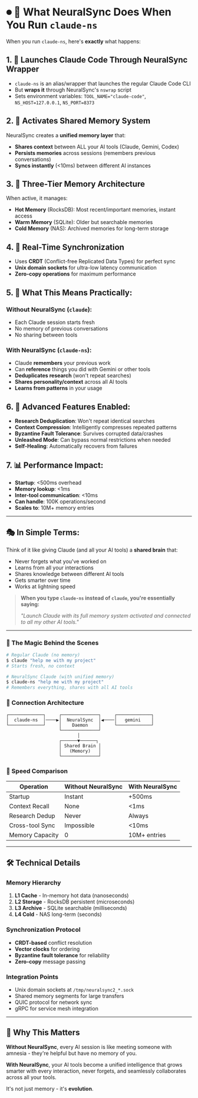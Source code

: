 # ⏺ 🧠 What NeuralSync Does When You Run `claude-ns`

When you run `claude-ns`, here's **exactly** what happens:

## 1. 🚀 Launches Claude Code Through NeuralSync Wrapper

- `claude-ns` is an alias/wrapper that launches the regular Claude Code CLI
- But **wraps it** through NeuralSync's `nswrap` script
- Sets environment variables: `TOOL_NAME="claude-code"`, `NS_HOST=127.0.0.1`, `NS_PORT=8373`

## 2. 🧬 Activates Shared Memory System

NeuralSync creates a **unified memory layer** that:
- **Shares context** between ALL your AI tools (Claude, Gemini, Codex)
- **Persists memories** across sessions (remembers previous conversations)
- **Syncs instantly** (<10ms) between different AI instances

## 3. 💾 Three-Tier Memory Architecture

When active, it manages:
- **Hot Memory** (RocksDB): Most recent/important memories, instant access
- **Warm Memory** (SQLite): Older but searchable memories
- **Cold Memory** (NAS): Archived memories for long-term storage

## 4. 🔄 Real-Time Synchronization

- Uses **CRDT** (Conflict-free Replicated Data Types) for perfect sync
- **Unix domain sockets** for ultra-low latency communication
- **Zero-copy operations** for maximum performance

## 5. 🧩 What This Means Practically:

### Without NeuralSync (`claude`):
- Each Claude session starts fresh
- No memory of previous conversations
- No sharing between tools

### With NeuralSync (`claude-ns`):
- Claude **remembers** your previous work
- Can **reference** things you did with Gemini or other tools
- **Deduplicates research** (won't repeat searches)
- **Shares personality/context** across all AI tools
- **Learns from patterns** in your usage

## 6. 🎯 Advanced Features Enabled:

- **Research Deduplication**: Won't repeat identical searches
- **Context Compression**: Intelligently compresses repeated patterns
- **Byzantine Fault Tolerance**: Survives corrupted data/crashes
- **Unleashed Mode**: Can bypass normal restrictions when needed
- **Self-Healing**: Automatically recovers from failures

## 7. 📊 Performance Impact:

- **Startup**: <500ms overhead
- **Memory lookup**: <1ms
- **Inter-tool communication**: <10ms
- **Can handle**: 100K operations/second
- **Scales to**: 10M+ memory entries

---

## 🎭 In Simple Terms:

Think of it like giving Claude (and all your AI tools) a **shared brain** that:
- Never forgets what you've worked on
- Learns from all your interactions
- Shares knowledge between different AI tools
- Gets smarter over time
- Works at lightning speed

> **When you type `claude-ns` instead of `claude`, you're essentially saying:**
> 
> *"Launch Claude with its full memory system activated and connected to all my other AI tools."*

---

### 🔮 The Magic Behind the Scenes

```bash
# Regular Claude (no memory)
$ claude "help me with my project"
# Starts fresh, no context

# NeuralSync Claude (with unified memory)
$ claude-ns "help me with my project"
# Remembers everything, shares with all AI tools
```

### 📡 Connection Architecture

```
┌─────────────┐     ┌──────────────┐     ┌─────────────┐
│  claude-ns  │────▶│  NeuralSync  │◀────│   gemini    │
└─────────────┘     │    Daemon    │     └─────────────┘
                    └──────────────┘
                           │
                    ┌──────▼──────┐
                    │ Shared Brain │
                    │   (Memory)   │
                    └──────────────┘
```

### 🚄 Speed Comparison

| Operation | Without NeuralSync | With NeuralSync |
|-----------|-------------------|-----------------|
| Startup | Instant | +500ms |
| Context Recall | None | <1ms |
| Research Dedup | Never | Always |
| Cross-tool Sync | Impossible | <10ms |
| Memory Capacity | 0 | 10M+ entries |

---

## 🛠️ Technical Details

### Memory Hierarchy
1. **L1 Cache** - In-memory hot data (nanoseconds)
2. **L2 Storage** - RocksDB persistent (microseconds)
3. **L3 Archive** - SQLite searchable (milliseconds)
4. **L4 Cold** - NAS long-term (seconds)

### Synchronization Protocol
- **CRDT-based** conflict resolution
- **Vector clocks** for ordering
- **Byzantine fault tolerance** for reliability
- **Zero-copy** message passing

### Integration Points
- Unix domain sockets at `/tmp/neuralsync2_*.sock`
- Shared memory segments for large transfers
- QUIC protocol for network sync
- gRPC for service mesh integration

---

## 🎯 Why This Matters

**Without NeuralSync**, every AI session is like meeting someone with amnesia - they're helpful but have no memory of you.

**With NeuralSync**, your AI tools become a unified intelligence that grows smarter with every interaction, never forgets, and seamlessly collaborates across all your tools.

It's not just memory - it's **evolution**.